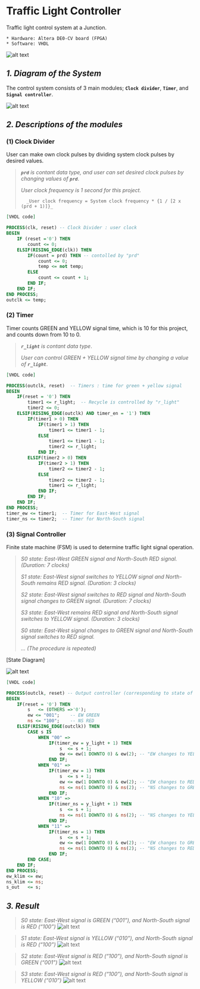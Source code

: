# Traffic Light Controller
Traffic light control system at a Junction.

```
* Hardware: Altera DE0-CV board (FPGA)
* Software: VHDL
```

![alt text](https://github.com/lkyungho/Images/blob/master/traffic-light-controller-junction.jpg "Traffic signal")

## _1. Diagram of the System_
The control system consists of 3 main modules; **`Clock divider`**, **`Timer`**, and **`Signal controller`**.

![alt text](https://github.com/lkyungho/Images/blob/master/traffic-light-controller-structure.jpg "Structure")


## _2. Descriptions of the modules_
### (1) Clock Divider
User can make own clock pulses by dividing system clock pulses by desired values.
> _**`prd`** is contant data type, and user can set desired clock pulses by changing values of **`prd`**_.
>
> _User clock frequency is 1 second for this project._
>
>       _User clock frequency = System clock frequency * {1 / [2 x (prd + 1)]}_
```vhdl
[VHDL code]

PROCESS(clk, reset) -- Clock Divider : user clock
BEGIN
	IF (reset ='0') THEN
		count <= 0;
	ELSIF(RISING_EDGE(clk)) THEN
		IF(count = prd) THEN -- contolled by "prd"
			count <= 0;
			temp <= not temp;
		ELSE
			count <= count + 1;
		END IF;
	END IF;
END PROCESS;
outclk <= temp;
```
### (2) Timer
Timer counts GREEN and YELLOW signal time, which is 10 for this project, and counts down from 10 to 0.

> _**`r_light`** is contant data type_.
>
> _User can control GREEN + YELLOW signal time by changing a value of **`r_light`**_.
```vhdl
[VHDL code]

PROCESS(outclk, reset)	-- Timers : time for green + yellow signal
BEGIN
	IF(reset = '0') THEN
		timer1 <= r_light;	-- Recycle is controlled by "r_light"
		timer2 <= 0;
	ELSIF(RISING_EDGE(outclk) AND timer_en = '1') THEN
		IF(timer1 > 0) THEN
			IF(timer1 > 1) THEN 
				timer1 <= timer1 - 1;
			ELSE
				timer1 <= timer1 - 1;
				timer2 <= r_light;
			END IF;
		ELSIF(timer2 > 0) THEN
			IF(timer2 > 1) THEN
				timer2 <= timer2 - 1;
			ELSE
				timer2 <= timer2 - 1;
				timer1 <= r_light;
			END IF;
		END IF;
	END IF;
END PROCESS;
timer_ew <= timer1;  -- Timer for East-West signal
timer_ns <= timer2;  -- Timer for North-South signal
```
### (3) Signal Controller
Finite state machine (FSM) is used to determine traffic light signal operation.
> _S0 state: East-West GREEN signal and North-South RED signal. (Duration: 7 clocks)_
>
> _S1 state: East-West signal switches to YELLOW signal and North-South remains RED signal. (Duration: 3 clocks)_
>
> _S2 state: East-West signal switches to RED signal and North-South signal changes to GREEN signal. (Duration: 7 clocks)_
>
> _S3 state: East-West remains RED signal and North-South signal switches to YELLOW signal. (Duration: 3 clocks)_
>
> _S0 state: East-West signal changes to GREEN signal and North-South signal switches to RED signal._
>
> _... (The procedure is repeated)_


[State Diagram]

![alt text](https://github.com/lkyungho/Images/blob/master/traffic-light-controller-state.jpg "State")
```vhdl
[VHDL code]

PROCESS(outclk, reset) -- Output controller (corresponding to state of "s")
BEGIN
	IF(reset = '0') THEN
		s	<= (OTHERS =>'0');
		ew <= "001"; 	-- EW GREEN
		ns <= "100"; 	-- NS RED			
	ELSIF(RISING_EDGE(outclk)) THEN
		CASE s IS
			WHEN "00" =>
				IF(timer_ew = y_light + 1) THEN
					s  <= s + 1;
					ew <= ew(1 DOWNTO 0) & ew(2); -- "EW changes to YELLOW", NS remains RED
				END IF;
			WHEN "01" =>
				IF(timer_ew = 1) THEN
					s  <= s + 1;
					ew <= ew(1 DOWNTO 0) & ew(2); -- "EW changes to RED"
					ns <= ns(1 DOWNTO 0) & ns(2); -- "NS changes to GREEN"						
				END IF;
			WHEN "10" =>
				IF(timer_ns = y_light + 1) THEN
					s  <= s + 1;
					ns <= ns(1 DOWNTO 0) & ns(2); -- "NS changes to YELLOW", EW remains RED
				END IF;
			WHEN "11" =>
				IF(timer_ns = 1) THEN
					s  <= s + 1;
					ew <= ew(1 DOWNTO 0) & ew(2); -- "EW changes to GREEN"
					ns <= ns(1 DOWNTO 0) & ns(2); -- "NS changes to RED"						
				END IF;
		END CASE;	
	END IF;
END PROCESS;
ew_klim	<= ew;
ns_klim	<= ns;	
s_out	<= s;
```


## _3. Result_
> _S0 state: East-West signal is GREEN (“001”), and North-South signal is RED (“100”)_
![alt text](https://github.com/lkyungho/Images/blob/master/traffic-light-controller-result-s0.jpg "S0 State")


> _S1 state: East-West signal is YELLOW (“010”), and North-South signal is RED (“100”)_
![alt text](https://github.com/lkyungho/Images/blob/master/traffic-light-controller-result-s1.jpg "S1 State")


> _S2 state: East-West signal is RED (“100”), and North-South signal is GREEN (“001”)_
![alt text](https://github.com/lkyungho/Images/blob/master/traffic-light-controller-result-s2.jpg "S2 State")


> _S3 state: East-West signal is RED (“100”), and North-South signal is YELLOW (“010”)_
![alt text](https://github.com/lkyungho/Images/blob/master/traffic-light-controller-result-s3.jpg "S3 State")
